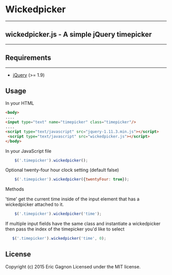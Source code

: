 # Wickedpicker
______________

## wickedpicker.js - A simple jQuery timepicker
______________

## Requirements
______________

* [jQuery](http://jquery.com/download/) (>= 1.9)

## Usage

In your HTML
 ```html
 <body>
 ....
 <input type="text" name="timepicker" class="timepicker"/>
 ....
 <script type="text/javascript" src="jquery-1.11.3.min.js"></script>
  <script type="text/javascript" src="wickedpicker.js"></script>
 </body>
 ```

In your JavaScript file
 ```javascript
     $('.timepicker').wickedpicker();
 ```

Optional twenty-four hour clock setting (default false)
```javascript
    $('.timepicker').wickedpicker({twentyFour: true});
```

Methods

'time' get the current time inside of the input element that has a wickedpicker attached to it.
```javascript
    $('.timepicker').wickedpicker('time');
```

  If multiple input fields have the same class and instantiate a wickedpicker then pass the index of the timepicker
  you'd like to select
 ```javascript
    $('.timepicker').wickedpicker('time', 0);
 ```

 ## License

 Copyright (c) 2015 Eric Gagnon Licensed under the MIT license.

